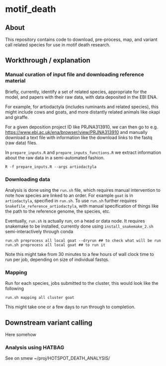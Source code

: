 motif_death
===========

## About

This repository contains code to download, pre-process, map, and variant call related species for use in motif death research.

## Workthrough / explanation

### Manual curation of input file and downloading reference material

Briefly, currently, identify a set of related species, appropriate for the model, and papers with their raw data, with data deposited in the EBI ENA. 

For example, for artiodactyla (includes ruminants and related species), this might include cows and goats, and more distantly related animals like okapi and giraffe.

For a given deposition project ID like PRJNA313910, we can then go to e.g. https://www.ebi.ac.uk/ena/browser/view/PRJNA313910 and manually download a text file with information like the download links to the fastq (raw data) files.

In `prepare_inputs.R` and `prepare_inputs_functions.R` we extract information about the raw data in a semi-automated fashion.

```
R -f prepare_inputs.R --args artiodactyla
```

### Downloading data

Analysis is done using the `run.sh` file, which requires manual intervention to note how species are linked to an order. For example `goat` is in `artiodactyla`, specified in `run.sh`. To use `run.sh` further requires `Snakefile_reference_artiodactyla`, with manual specification of things like the path to the reference genome, the species, etc.

Eventually, `run.sh` is actually run, on a head or data node. It requires snakemake to be installed, currently done using `install_snakemake_2.sh` semi-interactively through conda
```
run.sh preprocess all local goat --dryrun ## to check what will be run
run.sh preprocess all local goat ## to run it
```
Note this might take from 30 minutes to a few hours of wall clock time to run per job, depending on size of individual fastqs.

### Mapping

Run for each species, jobs submitted to the cluster, this would look like the following

```
run.sh mapping all cluster goat
```

This might take one or a few days to run through to completion.

## Downstream variant calling

Here somehow

### Analysis using HATBAG

See on smew ~/proj/HOTSPOT_DEATH_ANALYSIS/